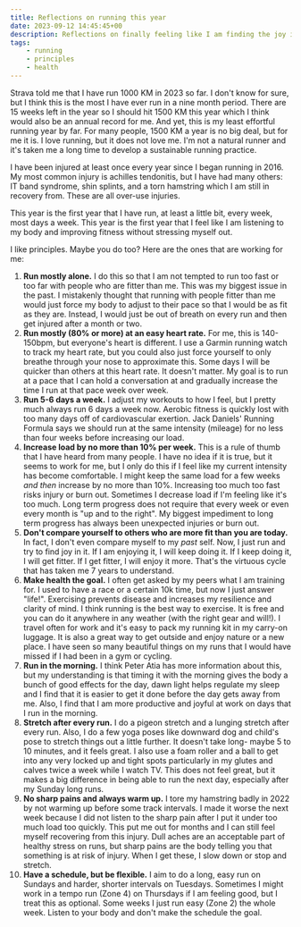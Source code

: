 ```yaml
---
title: Reflections on running this year
date: 2023-09-12 14:45:45+00
description: Reflections on finally feeling like I am finding the joy in running and the principles I have picked up along the way.
tags:
    - running
    - principles
    - health
---
```


Strava told me that I have run 1000 KM in 2023 so far. I don't know for sure, but I think this is the most I have ever run in a nine month period. There are 15 weeks left in the year so I should hit 1500 KM this year which I think would also be an annual record for me. And yet, this is my least effortful running year by far. For many people, 1500 KM a year is no big deal, but for me it is. I love running, but it does not love me. I'm not a natural runner and it's taken me a long time to develop a sustainable running practice.

I have been injured at least once every year since I began running in 2016. My most common injury is achilles tendonitis, but I have had many others: IT band syndrome, shin splints, and a torn hamstring which I am still in recovery from. These are all over-use injuries.

This year is the first year that I have run, at least a little bit, every week, most days a week. This year is the first year that I feel like I am listening to my body and improving fitness without stressing myself out.

I like principles. Maybe you do too? Here are the ones that are working for me:

1. **Run mostly alone.** I do this so that I am not tempted to run too fast or too far with people who are fitter than me. This was my biggest issue in the past. I mistakenly thought that running with people fitter than me would just force my body to adjust to their pace so that I would be as fit as they are. Instead, I would just be out of breath on every run and then get injured after a month or two.
2. **Run mostly (80% or more) at an easy heart rate.** For me, this is 140-150bpm, but everyone's heart is different. I use a Garmin running watch to track my heart rate, but you could also just force yourself to only breathe through your nose to approximate this. Some days I will be quicker than others at this heart rate. It doesn't matter. My goal is to run at a pace that I can hold a conversation at and gradually increase the time I run at that pace week over week.
3. **Run 5-6 days a week.** I adjust my workouts to how I feel, but I pretty much always run 6 days a week now. Aerobic fitness is quickly lost with too many days off of cardiovascular exertion. Jack Daniels' Running Formula says we should run at the same intensity (mileage) for no less than four weeks before increasing our load.
4. **Increase load by no more than 10% per week.** This is a rule of thumb that I have heard from many people. I have no idea if it is true, but it seems to work for me, but I only do this if I feel like my current intensity has become comfortable. I might keep the same load for a few weeks _and then_ increase by no more than 10%. Increasing too much too fast risks injury or burn out. Sometimes I decrease load if I'm feeling like it's too much. Long term progress does not require that every week or even every month is "up and to the right". My biggest impediment to long term progress has always been unexpected injuries or burn out.
5. **Don't compare yourself to others who are more fit than you are today.** In fact, I don't even compare myself to my _past_ self. Now, I just run and try to find joy in it. If I am enjoying it, I will keep doing it. If I keep doing it, I will get fitter. If I get fitter, I will enjoy it more. That's the virtuous cycle that has taken me 7 years to understand.
6. **Make health the goal.** I often get asked by my peers what I am training for. I used to have a race or a certain 10k time, but now I just answer "life!". Exercising prevents disease and increases my resilience and clarity of mind. I think running is the best way to exercise. It is free and you can do it anywhere in any weather (with the right gear and will!). I travel often for work and it's easy to pack my running kit in my carry-on luggage. It is also a great way to get outside and enjoy nature or a new place. I have seen so many beautiful things on my runs that I would have missed if I had been in a gym or cycling.
7. **Run in the morning.** I think Peter Atia has more information about this, but my understanding is that timing it with the morning gives the body a bunch of good effects for the day, dawn light helps regulate my sleep and I find that it is easier to get it done before the day gets away from me. Also, I find that I am more productive and joyful at work on days that I run in the morning.
8. **Stretch after every run.** I do a pigeon stretch and a lunging stretch after every run. Also, I do a few yoga poses like downward dog and child's pose to stretch things out a little further. It doesn't take long- maybe 5 to 10 minutes, and it feels great. I also use a foam roller and a ball to get into any very locked up and tight spots particularly in my glutes and calves twice a week while I watch TV. This does not feel great, but it makes a big difference in being able to run the next day, especially after my Sunday long runs.
9. **No sharp pains and always warm up.** I tore my hamstring badly in 2022 by not warming up before some track intervals. I made it worse the next week because I did not listen to the sharp pain after I put it under too much load too quickly. This put me out for months and I can still feel myself recovering from this injury. Dull aches are an acceptable part of healthy stress on runs, but sharp pains are the body telling you that something is at risk of injury. When I get these, I slow down or stop and stretch.
10. **Have a schedule, but be flexible.** I aim to do a long, easy run on Sundays and harder, shorter intervals on Tuesdays. Sometimes I might work in a tempo run (Zone 4) on Thursdays if I am feeling good, but I treat this as optional. Some weeks I just run easy (Zone 2) the whole week. Listen to your body and don't make the schedule the goal.